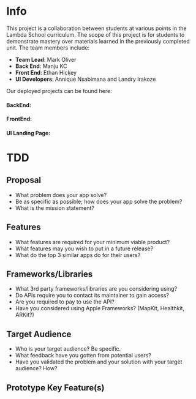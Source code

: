# Info

This project is a collaboration between students at various points in the Lambda School curriculum. The scope of this project is for students to demonstrate mastery over materials learned in the previously completed unit. The team members include:

- **Team Lead**: Mark Oliver
- **Back End**: Manju KC
- **Front End**: Ethan Hickey
- **UI Developers**: Annique Nsabimana and Landry Irakoze

Our deployed projects can be found here:

#### BackEnd: 
#### FrontEnd: 
#### UI Landing Page:

# TDD

## Proposal

- What problem does your app solve?
- Be as specific as possible; how does your app solve the problem?
- What is the mission statement?

## Features

- What features are required for your minimum viable product?
- What features may you wish to put in a future release?
- What do the top 3 similar apps do for their users?

## Frameworks/Libraries

- What 3rd party frameworks/libraries are you considering using?
- Do APIs require you to contact its maintainer to gain access?
- Are you required to pay to use the API?
- Have you considered using Apple Frameworks? (MapKit, Healthkit, ARKit?)

## Target Audience

- Who is your target audience? Be specific.
- What feedback have you gotten from potential users?
- Have you validated the problem and your solution with your target audience? How?

## Prototype Key Feature(s)


